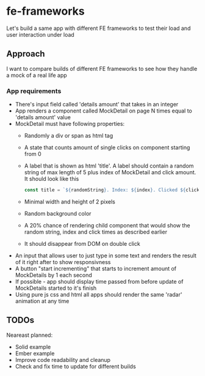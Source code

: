 # fe-frameworks

Let's build a same app with different FE frameworks to test their load and user interaction under load

## Approach

I want to compare builds of different FE frameworks to see how they handle a mock of a real life app

### App requirements

- There's input field called 'details amount' that takes in an integer
- App renders a component called MockDetail on page N times equal to 'details amount' value
- MockDetail must have following properties:
  - Randomly a div or span as html tag
  - A state that counts amount of single clicks on component starting from 0
  - A label that is shown as html 'title'. A label should contain a random string of max length of 5 plus index of MockDetail and click amount. It should look like this

    ```javascript
    const title = `${randomString}. Index: ${index}. Clicked ${clickAmountStateValue}`
    ```
  - Minimal width and height of 2 pixels
  - Random background color
  - A 20% chance of rendering child component that would show the random string, index and click times as described earlier
  - It should disappear from DOM on double click
- An input that allows user to just type in some text and renders the result of it right after to show responsivness
- A button "start incrementing" that starts to increment amount of MockDetails by 1 each second
- If possible - app should display time passed from before update of MockDetails started to it's finish
- Using pure js css and html all apps should render the same 'radar' animation at any time

## TODOs

Neareast planned:

- Solid example
- Ember example
- Improve code readability and cleanup
- Check and fix time to update for different builds
